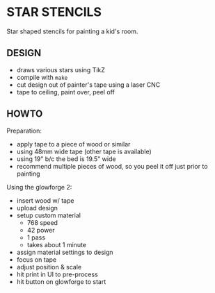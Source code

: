 # STAR STENCILS

Star shaped stencils for painting a kid's room.


## DESIGN

- draws various stars using TikZ
- compile with `make`
- cut design out of painter's tape using a laser CNC
- tape to ceiling, paint over, peel off


## HOWTO

Preparation:

- apply tape to a piece of wood or similar
- using 48mm wide tape (other tape is available)
- using 19" b/c the bed is 19.5" wide
- recommend multiple pieces of wood,
  so you peel it off just prior to painting


Using the glowforge 2:

- insert wood w/ tape
- upload design
- setup custom material
    + 768 speed
    + 42 power
    + 1 pass
    + takes about 1 minute
- assign material settings to design
- focus on tape
- adjust position & scale
- hit print in UI to pre-process
- hit button on glowforge to start
